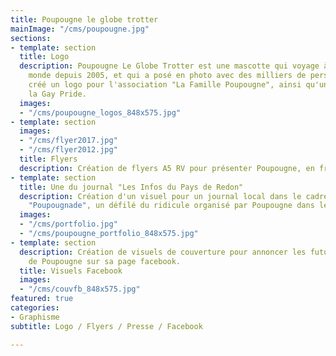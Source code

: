 ```yaml
---
title: Poupougne le globe trotter
mainImage: "/cms/poupougne.jpg"
sections:
- template: section
  title: Logo
  description: Poupougne Le Globe Trotter est une mascotte qui voyage à travers le
    monde depuis 2005, et qui a posé en photo avec des milliers de personnes. J'ai
    créé un logo pour l'association "La Famille Poupougne", ainsi qu'une version pour
    la Gay Pride.
  images:
  - "/cms/poupougne_logos_848x575.jpg"
- template: section
  images:
  - "/cms/flyer2017.jpg"
  - "/cms/flyer2012.jpg"
  title: Flyers
  description: Création de flyers A5 RV pour présenter Poupougne, en français et anglais.
- template: section
  title: Une du journal "Les Infos du Pays de Redon"
  description: Création d'un visuel pour un journal local dans le cadre de la grande
    "Poupougnade", un défilé du ridicule organisé par Poupougne dans les rues de Redon.
  images:
  - "/cms/portfolio.jpg"
  - "/cms/poupougne_portfolio_848x575.jpg"
- template: section
  description: Création de visuels de couverture pour annoncer les futurs voyages
    de Poupougne sur sa page facebook.
  title: Visuels Facebook
  images:
  - "/cms/couvfb_848x575.jpg"
featured: true
categories:
- Graphisme
subtitle: Logo / Flyers / Presse / Facebook

---
```

